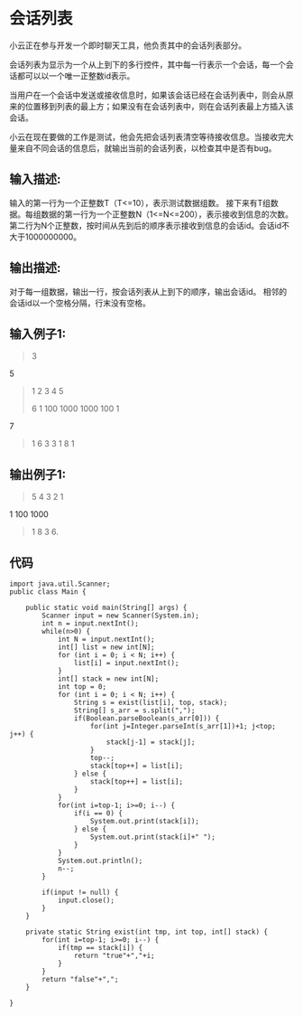 # 会话列表 #
小云正在参与开发一个即时聊天工具，他负责其中的会话列表部分。

会话列表为显示为一个从上到下的多行控件，其中每一行表示一个会话，每一个会话都可以以一个唯一正整数id表示。

当用户在一个会话中发送或接收信息时，如果该会话已经在会话列表中，则会从原来的位置移到列表的最上方；如果没有在会话列表中，则在会话列表最上方插入该会话。

小云在现在要做的工作是测试，他会先把会话列表清空等待接收信息。当接收完大量来自不同会话的信息后，就输出当前的会话列表，以检查其中是否有bug。 
## 输入描述: ##
输入的第一行为一个正整数T（T<=10），表示测试数据组数。
接下来有T组数据。每组数据的第一行为一个正整数N（1<=N<=200），表示接收到信息的次数。第二行为N个正整数，按时间从先到后的顺序表示接收到信息的会话id。会话id不大于1000000000。


## 输出描述: ##
对于每一组数据，输出一行，按会话列表从上到下的顺序，输出会话id。
相邻的会话id以一个空格分隔，行末没有空格。

## 输入例子1: ##
>3
>
5

>1 2 3 4 5
>
>6
>1 100 1000 1000 100 1
>
7

>1 6 3 3 1 8 1

## 输出例子1: ##
>5 4 3 2 1
>
1 100 1000

>1 8 3 6.

## 代码 ##
	import java.util.Scanner;
	public class Main {
		
		public static void main(String[] args) {
			Scanner input = new Scanner(System.in);
			int n = input.nextInt();
			while(n>0) {
				int N = input.nextInt();
				int[] list = new int[N];
				for (int i = 0; i < N; i++) {
					list[i] = input.nextInt();
				}
				int[] stack = new int[N];
				int top = 0;
				for (int i = 0; i < N; i++) {
					String s = exist(list[i], top, stack);
					String[] s_arr = s.split(",");
					if(Boolean.parseBoolean(s_arr[0])) {
						for(int j=Integer.parseInt(s_arr[1])+1; j<top; j++) {
							stack[j-1] = stack[j];
						}
						top--;
						stack[top++] = list[i];
					} else {
						stack[top++] = list[i];
					}
				}
				for(int i=top-1; i>=0; i--) {
					if(i == 0) {
						System.out.print(stack[i]);
					} else {
						System.out.print(stack[i]+" ");
					}
				}
				System.out.println();
				n--;
			}
			
			if(input != null) {
				input.close();
			}
		}
	
		private static String exist(int tmp, int top, int[] stack) {
			for(int i=top-1; i>=0; i--) {
				if(tmp == stack[i]) {
					return "true"+","+i;
				}
			}
			return "false"+",";
		}
	
	}